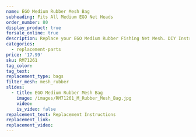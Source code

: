 ```yaml
---
name: EGO Medium Rubber Mesh Bag
subheading: Fits All Medium EGO Net Heads
order_number: 80
display_product: true
forsale_online: true
description: Replace your EGO Medium Rubber Fishing Net Mesh. DIY Instructions provided.
categories:
  - replacement-parts
price: '17.99'
sku: RM71261
tag_color:
tag_text:
replacement_type: bags
filter_mesh: mesh_rubber
slides:
  - title: EGO Medium Rubber Mesh Bag
    image: /images/RM71261_M_Rubber_Mesh_Bag.jpg
    video:
    is_video: false
repalcement_text: Replacement Instructions
replacement_link:
replacement_video:
---
```


